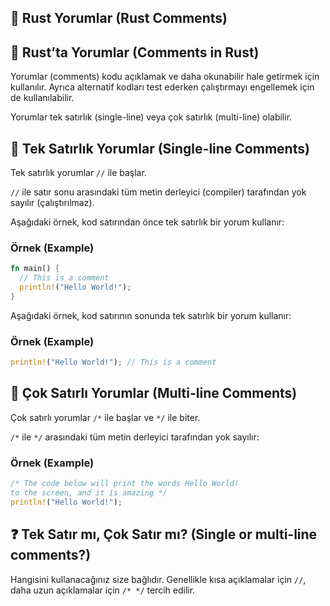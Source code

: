 ## 💬 Rust Yorumlar (Rust Comments)

## 📌 Rust’ta Yorumlar (Comments in Rust)

Yorumlar (comments) kodu açıklamak ve daha okunabilir hale getirmek için kullanılır. Ayrıca alternatif kodları test ederken çalıştırmayı engellemek için de kullanılabilir.

Yorumlar tek satırlık (single-line) veya çok satırlık (multi-line) olabilir.

## 📝 Tek Satırlık Yorumlar (Single-line Comments)

Tek satırlık yorumlar `//` ile başlar.

`//` ile satır sonu arasındaki tüm metin derleyici (compiler) tarafından yok sayılır (çalıştırılmaz).

Aşağıdaki örnek, kod satırından önce tek satırlık bir yorum kullanır:

### Örnek (Example)

```rust
fn main() {
  // This is a comment
  println!("Hello World!");
}
```

Aşağıdaki örnek, kod satırının sonunda tek satırlık bir yorum kullanır:

### Örnek (Example)

```rust
println!("Hello World!"); // This is a comment
```

## 📑 Çok Satırlı Yorumlar (Multi-line Comments)

Çok satırlı yorumlar `/*` ile başlar ve `*/` ile biter.

`/*` ile `*/` arasındaki tüm metin derleyici tarafından yok sayılır:

### Örnek (Example)

```rust
/* The code below will print the words Hello World!
to the screen, and it is amazing */
println!("Hello World!");
```

## ❓ Tek Satır mı, Çok Satır mı? (Single or multi-line comments?)

Hangisini kullanacağınız size bağlıdır. Genellikle kısa açıklamalar için `//`, daha uzun açıklamalar için `/* */` tercih edilir.
